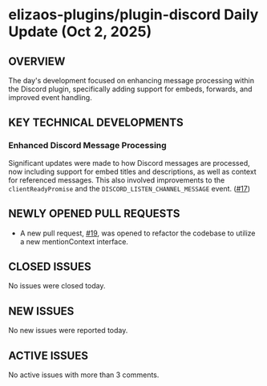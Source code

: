 # elizaos-plugins/plugin-discord Daily Update (Oct 2, 2025)
## OVERVIEW 
The day's development focused on enhancing message processing within the Discord plugin, specifically adding support for embeds, forwards, and improved event handling.

## KEY TECHNICAL DEVELOPMENTS

### Enhanced Discord Message Processing
Significant updates were made to how Discord messages are processed, now including support for embed titles and descriptions, as well as context for referenced messages. This also involved improvements to the `clientReadyPromise` and the `DISCORD_LISTEN_CHANNEL_MESSAGE` event. ([#17](https://github.com/elizaos-plugins/plugin-discord/pull/17))

## NEWLY OPENED PULL REQUESTS
- A new pull request, [#19](https://github.com/elizaos-plugins/plugin-discord/pull/19), was opened to refactor the codebase to utilize a new mentionContext interface.

## CLOSED ISSUES
No issues were closed today.

## NEW ISSUES
No new issues were reported today.

## ACTIVE ISSUES
No active issues with more than 3 comments.